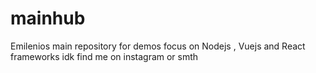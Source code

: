 # mainhub
Emilenios main repository for demos focus on Nodejs , Vuejs and React frameworks
idk find me on instagram or smth

